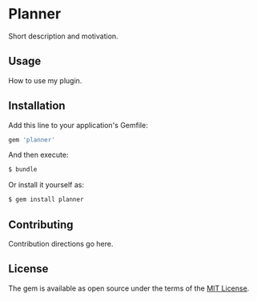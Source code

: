 # Planner
Short description and motivation.

## Usage
How to use my plugin.

## Installation
Add this line to your application's Gemfile:

```ruby
gem 'planner'
```

And then execute:
```bash
$ bundle
```

Or install it yourself as:
```bash
$ gem install planner
```

## Contributing
Contribution directions go here.

## License
The gem is available as open source under the terms of the [MIT License](http://opensource.org/licenses/MIT).
